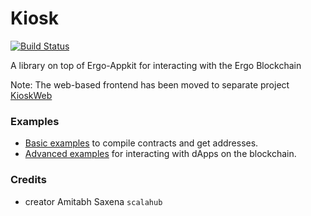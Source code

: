 # Kiosk

[![Build Status](https://travis-ci.org/ccellado/Kiosk.svg?branch=master)](https://travis-ci.org/scalahub/Kiosk)

A library on top of Ergo-Appkit for interacting with the Ergo Blockchain

Note: The web-based frontend has been moved to separate project [KioskWeb](https://github.com/scalahub/KioskWeb)

### Examples

- [Basic examples](src/test/scala/org/sh/kiosk/ergo) to compile contracts and get addresses.
- [Advanced examples](src/test/scala/kiosk) for interacting with dApps on the blockchain.

### Credits

- creator Amitabh Saxena `scalahub`
